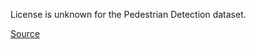 License is unknown for the Pedestrian Detection dataset.

[Source](https://www.kaggle.com/datasets/karthika95/pedestrian-detection)